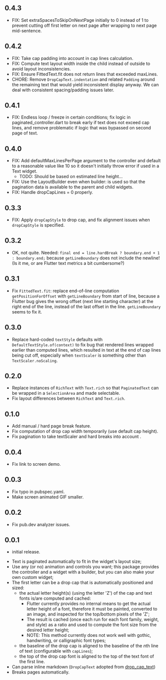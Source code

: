 ## 0.4.3
* FIX: Set extraSpacesToSkipOnNextPage initially to 0 instead of 1 to prevent cutting off first letter on next page after wrapping to next page mid-sentence.

## 0.4.2
* FIX: Take cap padding into account in cap lines calculation.
* FIX: Compute text layout width inside the child instead of outside to avoid layout inconsistencies.
* FIX: Ensure FittedText.fit does not return lines that exceeded maxLines.
* CHORE: Remove `DropCapText.indentation` and related `Padding` around the remaining text that would yield inconsistent display anyway. We can deal with consistent spacing/padding issues later.

## 0.4.1
* FIX: Endless loop / freeze in certain conditions; fix logic in paginated_controller.dart to break early if text does not exceed cap lines, and remove problematic if logic that was bypassed on second page of text.

## 0.4.0
* FIX: Add defaultMaxLinesPerPage argument to the controller and default to a reasonable value like 10 so it doesn't initially throw error if used in a Text widget.
  - TODO: Should be based on estimated line height...
* FIX: Use the LayoutBuilder even when builder: is used so that the pagination data is available to the parent and child widgets.
* FIX: Handle dropCapLines = 0 properly.

## 0.3.3
* FIX: Apply `dropCapStyle` to drop cap, and fix alignment issues when `dropCapStyle` is specified.

## 0.3.2
* OK, not quite. Needed: `final end = line.hardBreak ? boundary.end + 1 : boundary.end;` because `getLineBoundary` does not include the newline! (Is it me, or are Flutter text metrics a bit cumbersome?)

## 0.3.1
* Fix `FittedText.fit`: replace end-of-line computation `getPositionForOffset` with `getLineBoundary` from start of line, because a Flutter bug gives the wrong offset (next line starting character) at the right end of the line, instead of the last offset in the line. `getLineBoundary` seems to fix it.

## 0.3.0
* Replace hard-coded `textStyle` defaults with `DefaultTextStyle.of(context)` to fix bug that rendered lines wrapped earlier than computed lines, which resulted in text at the end of cap lines being cut off, especially when `textScaler` is something other than `TextScaler.noScaling`.

## 0.2.0
* Replace instances of `RichText` with `Text.rich` so that `PaginatedText` can be wrapped in a `SelectionArea` and made selectable.
* Fix layout differences between `RichText` and `Text.rich`.

## 0.1.0
* Add manual / hard page break feature.
* Fix computation of drop cap width temporarily (use default cap height).
* Fix pagination to take textScaler and hard breaks into account .

## 0.0.4
* Fix link to screen demo.

## 0.0.3
* Fix typo in pubspec.yaml.
* Make screen animated GIF smaller.

## 0.0.2
* Fix pub.dev analyzer issues.

## 0.0.1

* initial release.
- Text is paginated automatically to fit in the widget's layout size;
- Use any (or no) animation and controls you want; this package provides the controller and a widget with a builder, but you can also make your own custom widget;
- The first letter can be a drop cap that is automatically positioned and sized:
    - the actual letter height(s) (using the letter 'Z') of the cap and text fonts is/are computed and cached:
        - Flutter currently provides no internal means to get the actual letter height of a font, therefore it must be painted, converted to an image, and inspected for the top/bottom pixels of the 'Z';
        - The result is cached (once each run for each font family, weight, and style) as a ratio and used to compute the font size from the desired letter height;
        - NOTE: This method currently does not work well with gothic, handwriting, or calligraphic font types;
    - the baseline of the drop cap is aligned to the baseline of the *n*th line of text (configurable with `capLines`);
    - the top of the drop cap font is aligned to the top of the text font of the first line.
- Can parse inline markdown (`DropCapText` adopted from [drop_cap_text](https://pub.dev/packages/drop_cap_text))
- Breaks pages automatically.
